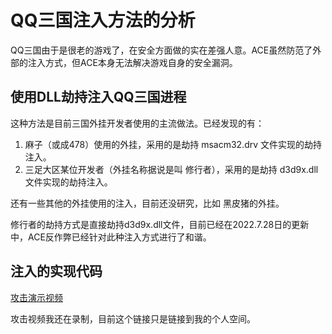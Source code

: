 # QQ三国注入方法的分析

QQ三国由于是很老的游戏了，在安全方面做的实在差强人意。ACE虽然防范了外部的注入方式，但ACE本身无法解决游戏自身的安全漏洞。

## 使用DLL劫持注入QQ三国进程

这种方法是目前三国外挂开发者使用的主流做法。已经发现的有：

1. 麻子（或成478）使用的外挂，采用的是劫持 msacm32.drv 文件实现的劫持注入。
2. 三足大区某位开发者（外挂名称据说是叫 修行者），采用的是劫持 d3d9x.dll 文件实现的劫持注入。

还有一些其他的外挂使用的注入，目前还没研究，比如 黑皮猪的外挂。

修行者的劫持方式是直接劫持d3d9x.dll文件，目前已经在2022.7.28日的更新中，ACE反作弊已经针对此种注入方式进行了和谐。

## 注入的实现代码

[攻击演示视频](https://space.bilibili.com/236140068)

攻击视频我还在录制，目前这个链接只是链接到我的个人空间。
